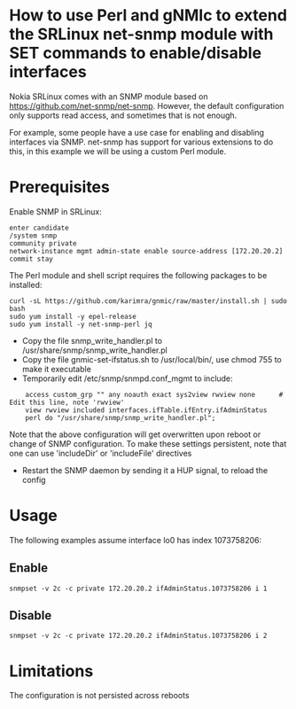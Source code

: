 # How to use Perl and gNMIc to extend the SRLinux net-snmp module with SET commands to enable/disable interfaces

Nokia SRLinux comes with an SNMP module based on https://github.com/net-snmp/net-snmp. However, the default configuration only supports read access, and sometimes that is not enough.

For example, some people have a use case for enabling and disabling interfaces via SNMP. net-snmp has support for various extensions to do this, in this example we will be using a custom Perl module.

# Prerequisites
Enable SNMP in SRLinux:
````
enter candidate
/system snmp
community private
network-instance mgmt admin-state enable source-address [172.20.20.2]
commit stay
````

The Perl module and shell script requires the following packages to be installed:
````
curl -sL https://github.com/karimra/gnmic/raw/master/install.sh | sudo bash
sudo yum install -y epel-release
sudo yum install -y net-snmp-perl jq
````

* Copy the file snmp_write_handler.pl to /usr/share/snmp/snmp_write_handler.pl
* Copy the file gnmic-set-ifstatus.sh to /usr/local/bin/, use chmod 755 to make it executable
* Temporarily edit /etc/snmp/snmpd.conf_mgmt to include:
````
    access custom_grp "" any noauth exact sys2view rwview none      # Edit this line, note 'rwview'
    view rwview included interfaces.ifTable.ifEntry.ifAdminStatus
    perl do "/usr/share/snmp/snmp_write_handler.pl";
````
  Note that the above configuration will get overwritten upon reboot or change of SNMP configuration.
  To make these settings persistent, note that one can use 'includeDir' or 'includeFile' directives

* Restart the SNMP daemon by sending it a HUP signal, to reload the config

# Usage
The following examples assume interface lo0 has index 1073758206:

## Enable
```
snmpset -v 2c -c private 172.20.20.2 ifAdminStatus.1073758206 i 1
```

## Disable
```
snmpset -v 2c -c private 172.20.20.2 ifAdminStatus.1073758206 i 2
````

# Limitations
The configuration is not persisted across reboots
